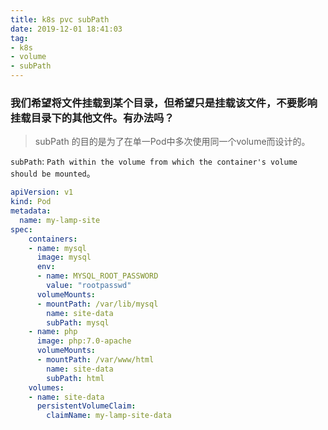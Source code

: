 ```yaml
---
title: k8s pvc subPath
date: 2019-12-01 18:41:03
tag:
- k8s
- volume
- subPath
---
```


### 我们希望将文件挂载到某个目录，但希望只是挂载该文件，不要影响挂载目录下的其他文件。有办法吗？

> subPath 的目的是为了在单一Pod中多次使用同一个volume而设计的。

 `subPath`: `Path within the volume from which the container's volume should be mounted`。

```yaml
apiVersion: v1
kind: Pod
metadata:
  name: my-lamp-site
spec:
    containers:
    - name: mysql
      image: mysql
      env:
      - name: MYSQL_ROOT_PASSWORD
        value: "rootpasswd" 
      volumeMounts:
      - mountPath: /var/lib/mysql
        name: site-data
        subPath: mysql
    - name: php
      image: php:7.0-apache
      volumeMounts:
      - mountPath: /var/www/html
        name: site-data
        subPath: html
    volumes:
    - name: site-data
      persistentVolumeClaim:
        claimName: my-lamp-site-data
```


<!--stackedit_data:
eyJoaXN0b3J5IjpbLTE1NjQ5MzE3NDgsMjgzMjAwODM1LDEzNz
IwODIxNTFdfQ==
-->